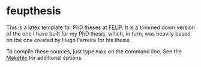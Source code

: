 # feupthesis

This is a latex template for PhD theses at [FEUP](http://www.fe.up.pt). It is a trimmed down version of the one I have built for my PhD thesis, which, in turn, was heavily based on the one created by Hugo Ferreira for his thesis.

To compile these sources, just type ``Make`` on the command line. See the [Makefile](Makefile) for additional options.